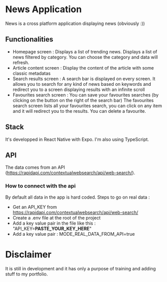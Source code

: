 # News Application
News is a cross platform application displaying news (obviously :))

## Functionalities
- Homepage screen :
Displays a list of trending news.
Displays a list of news filtered by category. You can choose the category and data will refresh.
- Article content screen :
Display the content of the article with some classic metadatas
- Search results screen :
A search bar is displayed on every screen. 
It allows you to search for any kind of news based on keywords and redirect you to a screen displaying results with an infinite scroll 
- Favourites search screen :
You can save your favourites searches (by clicking on the button on the right of the search bar)
The favourites search screen lists all your favourites search, you can click on any item and it will redirect you to the results.
You can delete a favourite.

## Stack
It's developped in React Native with Expo. I'm also using TypeScript.

## API
The data comes from an API (https://rapidapi.com/contextualwebsearch/api/web-search/). 

### How to connect with the api
By default all data in the app is hard coded. 
Steps to go on real data :
- Get an API_KEY from https://rapidapi.com/contextualwebsearch/api/web-search/
- Create a .env file at the root of the project
- Add a key value pair in the file like this : "API_KEY=**PASTE_YOUR_KEY_HERE**"
- Add a key value pair : MODE_REAL_DATA_FROM_API=true

# Disclaimer
It is still in development and it has only a purpose of training and adding stuff to my portfolio.
